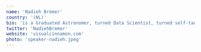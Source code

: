 ```yaml
---
name: 'Nadieh Bremer'
country: '(NL)'
bio: 'is a Graduated Astronomer, turned Data Scientist, turned self-taught Data Visualization Designer. Part of Adyen’s front-end team. Spending all her free time on personal projects found on VisualCinnamon.com'
twitter: 'NadiehBremer'
website: 'visualcinnamon.com'
photo: 'speaker-nadieh.jpeg'
---
```

